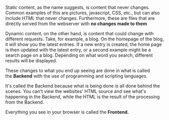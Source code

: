 Static content, as the name suggests, is content that never changes. 
	Common examples of this are pictures, javascript, CSS, etc., but can also include HTML that never changes. 
	Furthermore, these are files that are directly served from the webserver with **no changes made to them**

Dynamic content, on the other hand, is content that could change with different requests. 
	Take, for example, a blog. On the homepage of the blog, it will show you the latest entries. If a new entry is created, the home page is then updated with the latest entry, or 
	a second example might be a search page on a blog. Depending on what word you search, different results will be displayed.

These changes to what you end up seeing are done in what is called the **Backend** with the use of programming and scripting languages. 

It's called the Backend because what is being done is all done behind the scenes. You can't view the websites' HTML source and see what's happening in the Backend, while the HTML is the result of the processing from the Backend. 

Everything you see in your browser is called the **Frontend.**